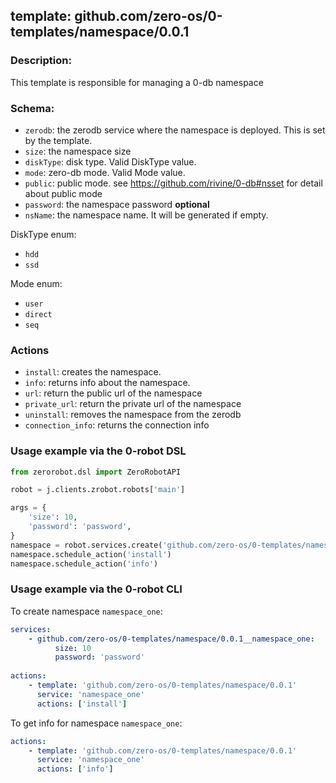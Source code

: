 ## template: github.com/zero-os/0-templates/namespace/0.0.1

### Description:
This template is responsible for managing a 0-db namespace

### Schema:

- `zerodb`: the zerodb service where the namespace is deployed. This is set by the template.
- `size`: the namespace size
- `diskType`: disk type. Valid DiskType value.
- `mode`: zero-db mode. Valid Mode value.
- `public`: public mode. see https://github.com/rivine/0-db#nsset for detail about public mode
- `password`: the namespace password **optional**
- `nsName`: the namespace name. It will be generated if empty.

DiskType enum: 
- `hdd` 
- `ssd`

Mode enum: 
- `user` 
- `direct`
- `seq`

### Actions
- `install`: creates the namespace.
- `info`: returns info about the namespace. 
- `url`: return the public url of the namespace
- `private_url`: return the private url of the namespace
- `uninstall`: removes the namespace from the zerodb
- `connection_info`: returns the connection info

### Usage example via the 0-robot DSL

```python
from zerorobot.dsl import ZeroRobotAPI

robot = j.clients.zrobot.robots['main']

args = {
    'size': 10,
    'password': 'password',
}
namespace = robot.services.create('github.com/zero-os/0-templates/namespace/0.0.1', 'namespace_one', data=args)
namespace.schedule_action('install')
namespace.schedule_action('info')
```


### Usage example via the 0-robot CLI

To create namespace `namespace_one`:

```yaml
services:
    - github.com/zero-os/0-templates/namespace/0.0.1__namespace_one:
          size: 10
          password: 'password'
          
actions:
    - template: 'github.com/zero-os/0-templates/namespace/0.0.1'
      service: 'namespace_one'
      actions: ['install']

```


To get info for namespace `namespace_one`:

```yaml
actions:
    - template: 'github.com/zero-os/0-templates/namespace/0.0.1'
      service: 'namespace_one'
      actions: ['info']

```
